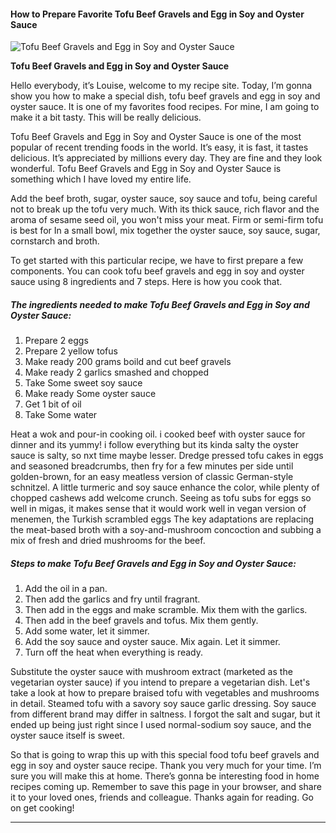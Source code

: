             

#### How to Prepare Favorite Tofu Beef Gravels and Egg in Soy and Oyster Sauce

![Tofu Beef Gravels and Egg in Soy and Oyster Sauce](https://img-global.cpcdn.com/recipes/3534599b7a5a1ea6/751x532cq70/tofu-beef-gravels-and-egg-in-soy-and-oyster-sauce-recipe-main-photo.jpg)

**Tofu Beef Gravels and Egg in Soy and Oyster Sauce**

Hello everybody, it’s Louise, welcome to my recipe site. Today, I’m gonna show you how to make a special dish, tofu beef gravels and egg in soy and oyster sauce. It is one of my favorites food recipes. For mine, I am going to make it a bit tasty. This will be really delicious.

Tofu Beef Gravels and Egg in Soy and Oyster Sauce is one of the most popular of recent trending foods in the world. It’s easy, it is fast, it tastes delicious. It’s appreciated by millions every day. They are fine and they look wonderful. Tofu Beef Gravels and Egg in Soy and Oyster Sauce is something which I have loved my entire life.

Add the beef broth, sugar, oyster sauce, soy sauce and tofu, being careful not to break up the tofu very much. With its thick sauce, rich flavor and the aroma of sesame seed oil, you won't miss your meat. Firm or semi-firm tofu is best for In a small bowl, mix together the oyster sauce, soy sauce, sugar, cornstarch and broth.

To get started with this particular recipe, we have to first prepare a few components. You can cook tofu beef gravels and egg in soy and oyster sauce using 8 ingredients and 7 steps. Here is how you cook that.

##### The ingredients needed to make Tofu Beef Gravels and Egg in Soy and Oyster Sauce:

1.  Prepare 2 eggs
2.  Prepare 2 yellow tofus
3.  Make ready 200 grams boild and cut beef gravels
4.  Make ready 2 garlics smashed and chopped
5.  Take Some sweet soy sauce
6.  Make ready Some oyster sauce
7.  Get 1 bit of oil
8.  Take Some water

Heat a wok and pour-in cooking oil. i cooked beef with oyster sauce for dinner and its yummy! i follow everything but its kinda salty the oyster sauce is salty, so nxt time maybe lesser. Dredge pressed tofu cakes in eggs and seasoned breadcrumbs, then fry for a few minutes per side until golden-brown, for an easy meatless version of classic German-style schnitzel. A little turmeric and soy sauce enhance the color, while plenty of chopped cashews add welcome crunch. Seeing as tofu subs for eggs so well in migas, it makes sense that it would work well in vegan version of menemen, the Turkish scrambled eggs The key adaptations are replacing the meat-based broth with a soy-and-mushroom concoction and subbing a mix of fresh and dried mushrooms for the beef.

##### Steps to make Tofu Beef Gravels and Egg in Soy and Oyster Sauce:

1.  Add the oil in a pan.
2.  Then add the garlics and fry until fragrant.
3.  Then add in the eggs and make scramble. Mix them with the garlics.
4.  Then add in the beef gravels and tofus. Mix them gently.
5.  Add some water, let it simmer.
6.  Add the soy sauce and oyster sauce. Mix again. Let it simmer.
7.  Turn off the heat when everything is ready.

Substitute the oyster sauce with mushroom extract (marketed as the vegetarian oyster sauce) if you intend to prepare a vegetarian dish. Let's take a look at how to prepare braised tofu with vegetables and mushrooms in detail. Steamed tofu with a savory soy sauce garlic dressing. Soy sauce from different brand may differ in saltness. I forgot the salt and sugar, but it ended up being just right since I used normal-sodium soy sauce, and the oyster sauce itself is sweet.

So that is going to wrap this up with this special food tofu beef gravels and egg in soy and oyster sauce recipe. Thank you very much for your time. I’m sure you will make this at home. There’s gonna be interesting food in home recipes coming up. Remember to save this page in your browser, and share it to your loved ones, friends and colleague. Thanks again for reading. Go on get cooking!

* * *